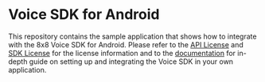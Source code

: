 # Voice SDK for Android
This repository contains the sample application that shows how to integrate with the 8x8 Voice SDK for Android. Please refer to the [API License](API-LICENSE.md) and [SDK License](SDK-LICENSE.md) for the license information and to the [documentation](https://developer.8x8.com/connect/docs/overview) for in-depth guide on setting up and integrating the Voice SDK in your own application. 
